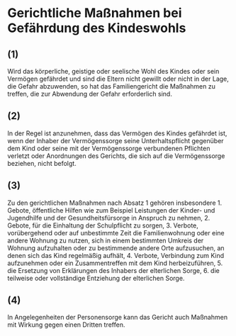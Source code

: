 # Gerichtliche Maßnahmen bei Gefährdung des Kindeswohls



## (1)

 Wird das körperliche, geistige oder seelische Wohl des Kindes oder sein Vermögen gefährdet und sind die Eltern nicht gewillt oder nicht in der Lage, die Gefahr abzuwenden, so hat das Familiengericht die Maßnahmen zu treffen, die zur Abwendung der Gefahr erforderlich sind.

## (2)

 In der Regel ist anzunehmen, dass das Vermögen des Kindes gefährdet ist, wenn der Inhaber der Vermögenssorge seine Unterhaltspflicht gegenüber dem Kind oder seine mit der Vermögenssorge verbundenen Pflichten verletzt oder Anordnungen des Gerichts, die sich auf die Vermögenssorge beziehen, nicht befolgt.

## (3)

 Zu den gerichtlichen Maßnahmen nach Absatz 1 gehören insbesondere  1.
 Gebote, öffentliche Hilfen wie zum Beispiel Leistungen der Kinder- und Jugendhilfe und der Gesundheitsfürsorge in Anspruch zu nehmen,
 2.
 Gebote, für die Einhaltung der Schulpflicht zu sorgen,
 3.
 Verbote, vorübergehend oder auf unbestimmte Zeit die Familienwohnung oder eine andere Wohnung zu nutzen, sich in einem bestimmten Umkreis der Wohnung aufzuhalten oder zu bestimmende andere Orte aufzusuchen, an denen sich das Kind regelmäßig aufhält,
 4.
 Verbote, Verbindung zum Kind aufzunehmen oder ein Zusammentreffen mit dem Kind herbeizuführen,
 5.
 die Ersetzung von Erklärungen des Inhabers der elterlichen Sorge,
 6.
 die teilweise oder vollständige Entziehung der elterlichen Sorge.


## (4)

 In Angelegenheiten der Personensorge kann das Gericht auch Maßnahmen mit Wirkung gegen einen Dritten treffen. 

